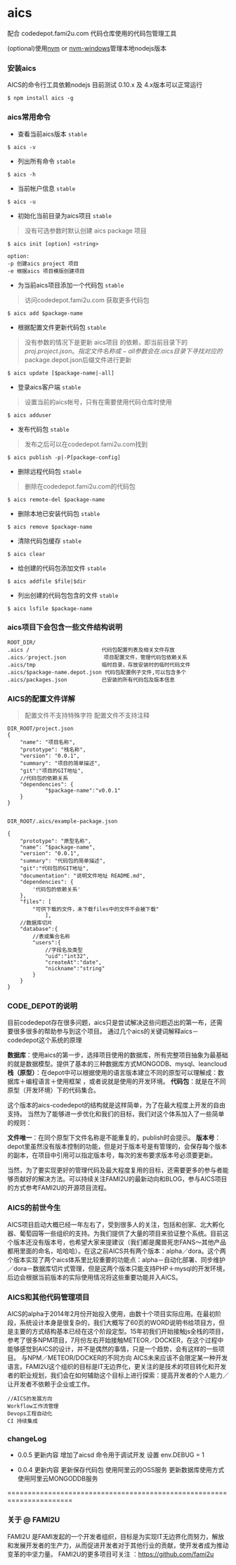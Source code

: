 # aics

 配合 codedepot.fami2u.com 代码仓库使用的代码包管理工具

(optional)使用[nvm](https://github.com/creationix/nvm) or [nvm-windows](https://github.com/coreybutler/nvm-windows)管理本地nodejs版本

### 安装aics

AICS的命令行工具依赖nodejs 目前测试 0.10.x 及 4.x版本可以正常运行

```
$ npm install aics -g
```

### aics常用命令

* 查看当前aics版本 `stable`

```
$ aics -v
```

* 列出所有命令 `stable`

```
$ aics -h
```

* 当前帐户信息 `stable`

```
$ aics -u
```

* 初始化当前目录为aics项目 `stable`

> 没有可选参数时默认创建 aics package 项目

```
$ aics init [option] <string>

option:
-p 创建aics project 项目
-e 根据aics 项目模版创建项目
```

* 为当前aics项目添加一个代码包 `stable`

>访问codedepot.fami2u.com 获取更多代码包

```
$ aics add $package-name
```

* 根据配置文件更新代码包 `stable`

>没有参数的情况下是更新 aics项目 的依赖，即当前目录下的$proj.project.json。指定文件名称或-all参数会在.aics目录下寻找对应的$package.depot.json后缀文件进行更新

```
$ aics update [$package-name|-all]
```

* 登录aics客户端 `stable`

> 设置当前的aics帐号，只有在需要使用代码仓库时使用

```
$ aics adduser
```

* 发布代码包 `stable`

> 发布之后可以在codedepot.fami2u.com找到

```
$ aics publish -p|-P[package-config]
```

* 删除远程代码包 `stable`

> 删除在codedepot.fami2u.com的代码包

```
$ aics remote-del $package-name
```

* 删除本地已安装代码包 `stable`


```
$ aics remove $package-name
```

* 清除代码包缓存 `stable`

```
$ aics clear
```

* 给创建的代码包添加文件 `stable`

```
$ aics addfile $file|$dir
```

* 列出创建的代码包包含的文件 `stable`

```
$ aics lsfile $package-name
```


### aics项目下会包含一些文件结构说明

```
ROOT_DIR/ 
.aics /                       代码包配置列表及相关文件存放
.aics／project.json            项目配置文件，管理代码包依赖关系
.aics/tmp                     临时目录，存放安装时的临时代码文件
.aics/$package-name.depot.json 代码包配置例子文件,可以包含多个
.aics/packages.json           已安装的所有代码包及版本信息
```

### AICS的配置文件详解

> 配置文件不支持特殊字符
> 配置文件不支持注释

```
DIR_ROOT/project.json
{
    "name": "项目名称",
    "prototype": "栈名称",
    "version": "0.0.1",
    "summary": "项目的简单描述",
    "git":"项目的GIT地址",
    //代码包的依赖关系
    "dependencies": {
            "$package-name":"v0.0.1"
    }
}
```
```

DIR_ROOT/.aics/example-package.json

{
    "prototype": "原型名称",
    "name": "$package-name",
    "version": "0.0.1",
    "summary": "代码包的简单描述",
    "git":"代码包的GIT地址",
    "documentation": "说明文件地址 README.md",
    "dependencies": {
        '代码包的依赖关系'
    },
    "files": [
        "可供下载的文件，未下载files中的文件不会被下载"
            ],
    //数据库切片
    "database":{
        //表或集合名称
        "users":{
            //字段名及类型
            "uid":"int32",
            "createAt":"date",
            "nickname":"string"
        }
    }
}

```

### CODE_DEPOT的说明
目前codedepot存在很多问题，aics只是尝试解决这些问题迈出的第一布，还需要很多很多的帮助参与到这个项目。
通过几个aics的关键词解释aics－codedepot这个系统的原理

**数据库**：使用aics的第一步，选择项目使用的数据库，所有完整项目抽象为最基础的就是数据模型。提供了基本的三种数据库方式MONGODB、mysql、leancloud
**栈（原型）**：在depot中可以根据使用的语言版本建立不同的原型可以理解成：数据库＋编程语言＋使用框架 ，或者说就是使用的开发环境。
**代码包**：就是在不同原型（开发环境）下的代码集合。

这个版本的aics-codedepot的结构就是这样简单，为了在最大程度上开发的自由支持。
当然为了能够进一步优化和我们的目标，我们对这个体系加入了一些简单的规则：

**文件唯一**：在同个原型下文件名称是不能重复的，publish时会提示。
**版本号**：depot里虽然没有版本控制的功能，但是对于版本号是有管理的，会保存每个版本的副本，在项目中引用可以指定版本号，每次的发布要求版本号必须要更新。

当然，为了要实现更好的管理代码及最大程度复用的目标，还需要更多的参与者能够贡献好的解决方法。可以持续关注FAMI2U的最新动向和BLOG，参与AICS项目的方式参考FAMI2U的开源项目流程。

### AICS的前世今生
AICS项目启动大概已经一年左右了，受到很多人的关注，包括和创家、北大孵化器、葡萄园等一些组织的支持。为我们提供了大量的项目来验证整个系统。目前这个版本还没有版本号，也希望大家来提建议（我们都是魔兽死忠FANS～其他产品都用里面的命名，哈哈哈）。在这之前AICS共有两个版本：alpha／dora。这个两个版本实现了两个aics体系里比较重要的功能点：alpha－自动化部署、同步维护／dora－数据库切片式管理，但是这两个版本只能支持PHP＋mysql的开发环境，后边会根据当前版本的实际使用情况将这些重要功能并入AICS。

### AICS和其他代码管理项目
AICS的alpha于2014年2月份开始投入使用，由数十个项目实际应用。在最初阶段，系统设计本身是很复杂的，我们大概写了60页的WORD说明书给项目方，但是主要的方式结构基本已经在这个阶段定型。15年初我们开始接触js全栈的项目，参考了很多NPM项目，7月份左右开始接触METEOR／DOCKER，在这个过程中能够感觉到AICS的设计，并不是偶然的事情，只是一个趋势，会有这样的一些项目。
与NPM／METEOR/DOCKER的不同方向
AICS未来应该不会限定某一种开发语言。FAMI2U这个组织的目标是IT无边界化，更关注的是技术的项目转化和开发者的职业规划，我们会在如何辅助这个目标上进行探索：提高开发者的个人能力／让开发者不依赖于企业或工作。


```
//AICS的发展方向
Workflow工作流管理
Devops工程自动化
CI 持续集成
```


### changeLog

* 0.0.5 更新内容
增加了aicsd 命令用于调试开发 设置 env.DEBUG = 1 

* 0.0.4 更新内容
更新保存代码包 使用阿里云的OSS服务
更新数据库使用方式 使用阿里云MONGODDB服务


======================================================================

### 关于 @ FAMI2U
FAMI2U 是FAMI发起的一个开发者组织，目标是为实现IT无边界化而努力，解放和发展开发者的生产力，从而促进开发者对于其他行业的贡献，使开发者成为推动变革的中坚力量。 FAMI2U的更多项目可关注 ：https://github.com/fami2u


